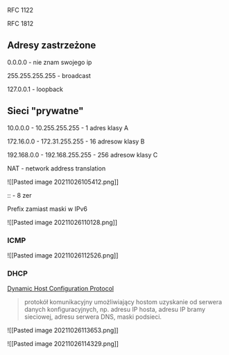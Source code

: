 RFC 1122

RFC 1812

## Adresy zastrzeżone

0.0.0.0 - nie znam swojego ip

255.255.255.255 - broadcast

127.0.0.1 - loopback

## Sieci "prywatne"

10.0.0.0 - 10.255.255.255 - 1 adres klasy A

172.16.0.0 - 172.31.255.255 - 16 adresow klasy B

192.168.0.0 - 192.168.255.255 - 256 adresow klasy C

NAT - network address translation

![[Pasted image 20211026105412.png]]

:: - 8 zer 

Prefix zamiast maski w IPv6

![[Pasted image 20211026110128.png]]

### ICMP

![[Pasted image 20211026112526.png]]

### DHCP
[Dynamic Host Configuration Protocol](https://pl.wikipedia.org/wiki/Dynamic_Host_Configuration_Protocol)
> protokół komunikacyjny umożliwiający hostom uzyskanie od serwera danych konfiguracyjnych, np. adresu IP hosta, adresu IP bramy sieciowej, adresu serwera DNS, maski podsieci.

![[Pasted image 20211026113653.png]]

![[Pasted image 20211026114329.png]]

